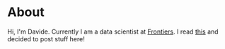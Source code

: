 # About

Hi, I'm Davide. Currently I am a data scientist at [Frontiers](https://www.frontiersin.org).
I read [this](https://medium.com/@racheltho/why-you-yes-you-should-blog-7d2544ac1045) and decided to post stuff here!
